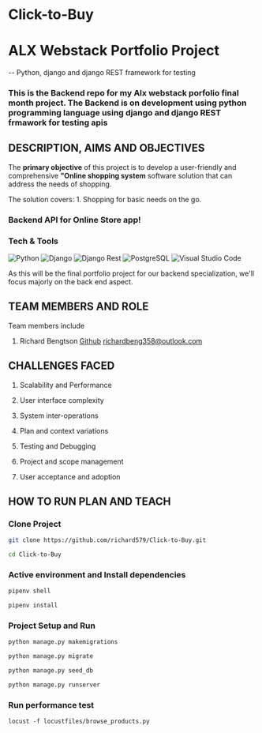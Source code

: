 # Click-to-Buy
# ALX Webstack Portfolio Project

-- Python, django and django REST framework for testing 

### This is the Backend repo for my Alx webstack porfolio final month project. The Backend is on development using python programming language using django and django REST frmawork for testing apis

## DESCRIPTION, AIMS AND OBJECTIVES

The **primary objective** of this project is to develop a user-friendly and comprehensive **"Online shopping system** software solution that can address the needs of shopping.

The solution covers:
	1. Shopping for basic needs on the go.
 
### Backend API for Online Store app!

### Tech & Tools

<img alt="Python" src="https://img.shields.io/badge/Python-blue?style=for-the-badge&logo=python&logoColor=FFD43B"/> <img alt="Django" src="https://img.shields.io/badge/Django-092E20?style=for-the-badge&logo=django&logoColor=green"/>
<img alt="Django Rest" src="https://img.shields.io/badge/django%20rest-ff1709?style=for-the-badge&logo=django&logoColor=white"/> <img alt="PostgreSQL" src="https://img.shields.io/badge/PostgreSQL-316192?style=for-the-badge&logo=postgresql&logoColor=white"/>
<img alt="Visual Studio Code" src="https://img.shields.io/badge/Visual%20Studio%20Code-0078d7.svg?&style=for-the-badge&logo=visual-studio-code&logoColor=white"/>

 As this will be the final portfolio project for our backend specialization, we'll focus majorly on the back end aspect.
 
## TEAM MEMBERS AND ROLE
Team members include
  1. Richard Bengtson
[Github](https://github.com/richard579)
richardbeng358@outlook.com

## CHALLENGES FACED

1. Scalability and Performance

2. User interface complexity

3. System inter-operations

4. Plan and context variations

5. Testing and Debugging

6. Project and scope management

7. User acceptance and adoption

## HOW TO RUN PLAN AND TEACH

### Clone Project
```sh
git clone https://github.com/richard579/Click-to-Buy.git
```
```sh
cd Click-to-Buy
```

### Active environment and Install dependencies
```sh
pipenv shell
```
```sh
pipenv install
```
### Project Setup and Run

```sh
python manage.py makemigrations
```
```sh
python manage.py migrate
```

```sh
python manage.py seed_db
```

```sh
python manage.py runserver
```

### Run performance test

`locust -f locustfiles/browse_products.py`
